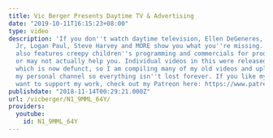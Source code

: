 ```yaml
---
title: Vic Berger Presents Daytime TV & Advertising
date: "2019-10-11T16:15:23+08:00"
type: video
description: 'If you don''t watch daytime television, Ellen DeGeneres, Harry Connick
  Jr, Logan Paul, Steve Harvey and MORE show you what you''re missing. This compilation
  also features creepy children''s programming and commercials for products that may
  or may not actually help you. Individual videos in this were released on Super Deluxe,
  which is now defunct, so I am compiling many of my old videos and uploading onto
  my personal channel so everything isn''t lost forever. If you like my videos and
  want to support my work, check out my Patreon here: https://www.patreon.com/vicberger'
publishdate: "2018-11-14T00:29:21.000Z"
url: /vicberger/N1_9MML_64Y/
providers:
  youtube:
    id: N1_9MML_64Y
---
```

